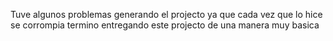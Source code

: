 Tuve algunos problemas generando el projecto ya que cada vez que lo hice se corrompia termino entregando este projecto de una manera muy basica 
